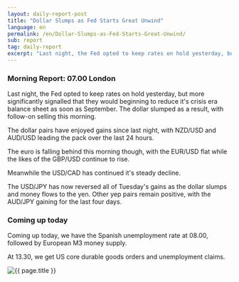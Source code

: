 ```yaml
---
layout: daily-report-post
title: "Dollar Slumps as Fed Starts Great Unwind"
language: en
permalink: /en/Dollar-Slumps-as-Fed-Starts-Great-Unwind/
sub: report
tag: daily-report
excerpt: "Last night, the Fed opted to keep rates on hold yesterday, but more significantly signalled that they would beginning to reduce it's crisis era balance sheet as soon as September. The dollar slumped as a result, with follow-on selling this morning ..."
---
```

### Morning Report: 07.00 London

Last night, the Fed opted to keep rates on hold yesterday, but more significantly signalled that they would beginning to reduce it's crisis era balance sheet as soon as September. The dollar slumped as a result, with follow-on selling this morning. 

The dollar pairs have enjoyed gains since last night, with NZD/USD and AUD/USD leading the pack over the last 24 hours. 

The euro is falling behind this morning though, with the EUR/USD flat while the likes of the GBP/USD continue to rise. 

Meanwhile the USD/CAD has continued it's steady decline.

The USD/JPY has now reversed all of Tuesday's gains as the dollar slumps and money flows to the yen. Other yep pairs remain positive, with the AUD/JPY gaining for the last four days. 

### Coming up today

Coming up today, we have the Spanish unemployment rate at 08.00, followed by European M3 money supply. 

At 13.30, we get US core durable goods orders and unemployment claims.


<p><img src="{{ "/assets/images/daily-report/2017-07-27_07-13-35.jpg" | relative_url }}" alt="{{ page.title }}" title="{{ page.title }}"></p>